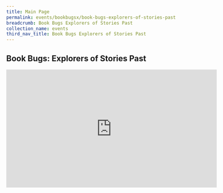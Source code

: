 ```yaml
---
title: Main Page
permalink: events/bookbugsx/book-bugs-explorers-of-stories-past
breadcrumb: Book Bugs Explorers of Stories Past
collection_name: events
third_nav_title: Book Bugs Explorers of Stories Past
---
```


## Book Bugs: Explorers of Stories Past
<div class="bp-youtube">
<iframe width="560" height="315" src="https://www.youtube.com/embed/mDsNq7wx8Xc?playlist=mDsNq7wx8Xc?autoplay=1&controls=0&loop=1" frameborder="0" allow="accelerometer; autoplay; clipboard-write; encrypted-media; gyroscope; picture-in-picture" allowfullscreen></iframe>
</div>


